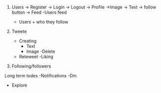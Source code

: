 1. Users
   -> Register
   -> Login
   -> Logout
   -> Profile
      ->Image 
      -> Text
      -> follow button
   -> Feed
      -Users feed
      - Users + who they follow

2. Tweete
   - Creating
       - Text
       - Image
    -Delete
    - Reteweet
    -Liking

3. Following/followers


Long term todes
  -Notifications
  -Dm
  - Explore

    
